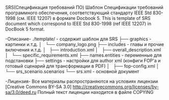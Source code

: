 <docbook>SRS(Спецификация требований ПО)</docbook>
Шаблон Спецификации требований программного обеспечения, соответствующий стандарту IEEE Std 830-1998 (см. IEEE 12207) в формате Docbook 5.
This is template of SRS document which correspond to IEEE Std 830-1998 (ref IEEE 12207) in DocBook 5 format.

-Описание-
./template/ - содержит шаблон для SRS
├── graphics - картинки и.т.д.
│   └── company_logo.png
├── includes - главы и прочие включения и.т.д.
│   ├── introduction.xml
│   ├── overall_description.xml
│   └── specific_requirements.xml
├── names.entities - переменные для подстановки
├── settings - настройки для author xml (конфиги FOP'а и готовый сценарий для трансформации в PDF)
│   ├── fop-config.xml
│   └── srs_scenario.scenarios
└── srs.xml - основной документ


-Лицензия-
Все материалы распространяются на условиях лицензии [Creative Commons BY-SA 3.0] http://creativecommons.org/licenses/by-sa/3.0/deed.ru
Полный текст лиценции находится в файле COPYING

